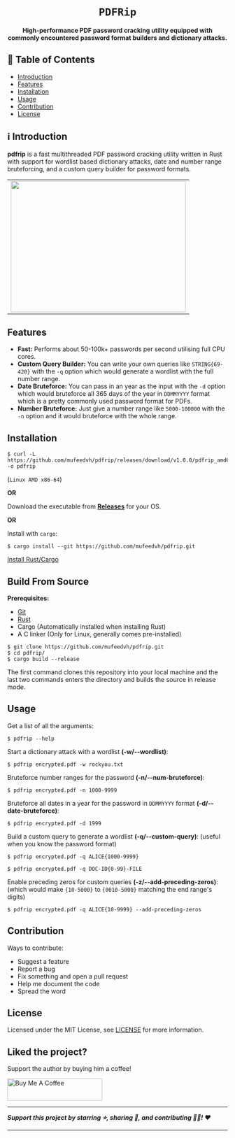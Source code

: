<div align="center">
  <h1><code>PDFRip</code></h1>
  <p><strong>High-performance PDF password cracking utility equipped with commonly encountered password format builders and dictionary attacks.</strong></p>
</div>

## 📖 Table of Contents

- [Introduction](#%E2%84%B9%EF%B8%8F-introduction)
- [Features](#features)
- [Installation](#installation)
- [Usage](#usage)
- [Contribution](#contribution)
- [License](#license)

## ℹ️ Introduction

**pdfrip** is a fast multithreaded PDF password cracking utility written in Rust with support for wordlist based dictionary attacks, date and number range bruteforcing, and a custom query builder for password formats.

<div align="center">
  <table>
    <tr>
      <td><img height="300" width="400" src="https://user-images.githubusercontent.com/26198477/153601211-e3be5dcb-17c4-425d-9259-65fe4b679290.png"></td>
    </tr>
  </table>
</div>

## Features

- **Fast:** Performs about 50-100k+ passwords per second utilising full CPU cores.
- **Custom Query Builder:** You can write your own queries like `STRING{69-420}` with the `-q` option which would generate a wordlist with the full number range.
- **Date Bruteforce:** You can pass in an year as the input with the `-d` option which would bruteforce all 365 days of the year in `DDMMYYYY` format which is a pretty commonly used password format for PDFs.
- **Number Bruteforce:** Just give a number range like `5000-100000` with the `-n` option and it would bruteforce with the whole range.

## Installation

```
$ curl -L https://github.com/mufeedvh/pdfrip/releases/download/v1.0.0/pdfrip_amd64 -o pdfrip
```

(`Linux AMD x86-64`)

**OR**

Download the executable from [**Releases**](https://github.com/mufeedvh/pdfrip/releases) for your OS.

**OR**

Install with `cargo`:

    $ cargo install --git https://github.com/mufeedvh/pdfrip.git
    
[Install Rust/Cargo](https://rust-lang.org/tools/install)

## Build From Source

**Prerequisites:**

* [Git](https://git-scm.org/downloads)
* [Rust](https://rust-lang.org/tools/install)
* Cargo (Automatically installed when installing Rust)
* A C linker (Only for Linux, generally comes pre-installed)

```
$ git clone https://github.com/mufeedvh/pdfrip.git
$ cd pdfrip/
$ cargo build --release
```

The first command clones this repository into your local machine and the last two commands enters the directory and builds the source in release mode.

## Usage

Get a list of all the arguments:

    $ pdfrip --help
    
Start a dictionary attack with a wordlist **(-w/--wordlist)**:

    $ pdfrip encrypted.pdf -w rockyou.txt
    
Bruteforce number ranges for the password **(-n/--num-bruteforce)**:

    $ pdfrip encrypted.pdf -n 1000-9999
    
Bruteforce all dates in a year for the password in `DDMMYYYY` format **(-d/--date-bruteforce)**:

    $ pdfrip encrypted.pdf -d 1999
    
Build a custom query to generate a wordlist **(-q/--custom-query)**: (useful when you know the password format)

    $ pdfrip encrypted.pdf -q ALICE{1000-9999}
    
    $ pdfrip encrypted.pdf -q DOC-ID{0-99}-FILE
    
Enable preceding zeros for custom queries **(-z/--add-preceding-zeros)**: (which would make `{10-5000}` to `{0010-5000}` matching the end range's digits)

    $ pdfrip encrypted.pdf -q ALICE{10-9999} --add-preceding-zeros

## Contribution

Ways to contribute:

- Suggest a feature
- Report a bug
- Fix something and open a pull request
- Help me document the code
- Spread the word

## License

Licensed under the MIT License, see <a href="https://github.com/mufeedvh/pdfrip/blob/master/LICENSE">LICENSE</a> for more information.

## Liked the project?
Support the author by buying him a coffee!

<a href="https://www.buymeacoffee.com/mufeedvh" target="_blank"><img src="https://cdn.buymeacoffee.com/buttons/default-orange.png" alt="Buy Me A Coffee" height="51px" width="217px"></a>

----

***Support this project by starring ⭐, sharing 📲, and contributing 👩‍💻! :heart:***

----
